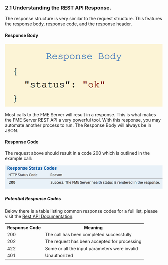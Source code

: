 ### 2.1 Understanding the REST API Response.

The response structure is very similar to the request structure. This
features the response body, response code, and the response header.

#### Response Body

![](./Images/image2.2.1.ResponseBody.png)



Most calls to the FME Server will result in a response. This is what
makes the FME Server REST API a very powerful tool. With this response,
you may automate another process to run. The Response Body
will always be in JSON.

#### Response Code

The request above should result in a code 200 which is outlined in the
example call:

![](./Images/image2.2.2.ResponseCodes.png)



##### Potential Response Codes

Below there is a table listing common response codes for a full list,
please visit the
[Rest API Documentation](https://docs.safe.com/fme/html/FME_REST/apidoc/v3/index.html).

<table>

<tr>
<th>Response Code</th>
<th>Meaning</th>

</tr>

<tr>
<td>200</td>
<td>The call has been completed successfully</td>


<tr>
<td>202</td>
<td>The request has been accepted for processing</td>

</tr>

<tr>
<td>422</td>
<td>Some or all the input parameters were invalid</td>

</td>
</tr>

<tr>
<td>401</td>
<td>Unauthorized</td>

</tr>


</table>

